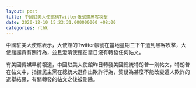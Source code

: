 ```yaml
---
layout: post
title: 中國駐美大使館稱Twitter帳號遭黑客攻擊
date: 2020-12-10 15:23:31.000000000 +08:00
categories: rthk
---
```


中國駐美大使館表示，大使館的Twitter帳號在當地星期三下午遭到黑客攻擊，大使館譴責有關行為，並且澄清使館在當日沒有轉發任何帖文。

有美國傳媒早前報道，中國駐美大使館昨日轉發美國總統特朗普一則帖文，特朗普在帖文中，指控民主黨在總統大選作出欺詐行為，質疑為甚麼不能改變遭人欺詐的選舉結果，有關轉發的帖文之後被刪除。
